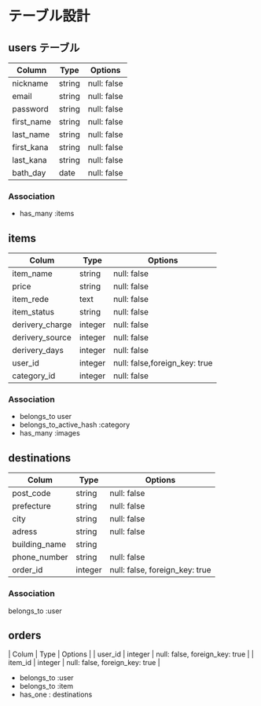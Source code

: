 # テーブル設計


##  users テーブル

|  Column     | Type    | Options      |
| ----------- | ------- | ------------ |
| nickname    | string  | null: false  |
| email       | string  | null: false  |
| password    | string  | null: false  |
| first_name  | string  | null: false  |
| last_name   | string  | null: false  |
| first_kana  | string  | null: false  |
| last_kana   | string  | null: false  |
| bath_day    | date    | null: false  |

### Association
- has_many :items 




## items

| Colum           | Type    | Options                        |
| ----------------| ------- | ------------------------------ |
| item_name       | string  | null: false                    |
| price           | string  | null: false                    |
| item_rede       | text    | null: false                    |
| item_status     | string  | null: false                    |
| derivery_charge | integer  | null: false                   |
| derivery_source | integer  | null: false                   |
| derivery_days   | integer  | null: false                   |
| user_id         | integer | null: false,foreign_key: true  |
| category_id     | integer | null: false                    |

### Association

- belongs_to user
- belongs_to_active_hash :category
- has_many :images



## destinations

| Colum          | Type    | Options                        |
| -------------- | --------| ------------------------------ |
| post_code      | string  | null: false                    |
| prefecture     | string  | null: false                    |
| city           | string  | null: false                    |
| adress         | string  | null: false                    |
| building_name  | string  |                                |
| phone_number   | string  | null: false                    |
| order_id        | integer | null: false, foreign_key: true |

### Association

belongs_to :user


## orders   

| Colum         | Type    | Options                        |
| user_id       | integer | null: false, foreign_key: true |
| item_id       | integer | null: false, foreign_key: true |



- belongs_to :user
- belongs_to :item
- has_one : destinations


